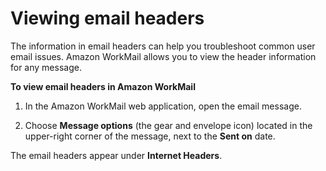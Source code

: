 # Viewing email headers<a name="email-headers"></a>

The information in email headers can help you troubleshoot common user email issues\. Amazon WorkMail allows you to view the header information for any message\.

**To view email headers in Amazon WorkMail**

1. In the Amazon WorkMail web application, open the email message\.

1. Choose **Message options** \(the gear and envelope icon\) located in the upper\-right corner of the message, next to the **Sent on** date\.

The email headers appear under **Internet Headers**\.